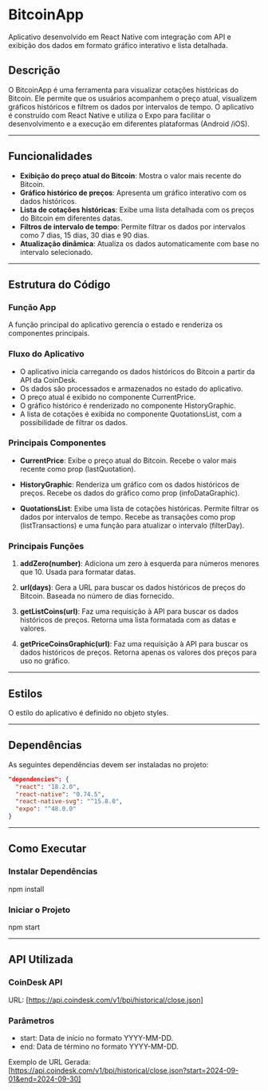 # BitcoinApp

Aplicativo desenvolvido em React Native com integração com API e exibição dos dados em formato gráfico interativo e lista detalhada.

## Descrição

O BitcoinApp é uma ferramenta para visualizar cotações históricas do Bitcoin. Ele permite que os usuários acompanhem o preço atual, visualizem gráficos históricos e filtrem os dados por intervalos de tempo. O aplicativo é construído com React Native e utiliza o Expo para facilitar o desenvolvimento e a execução em diferentes plataformas (Android /iOS).

---

## Funcionalidades

- **Exibição do preço atual do Bitcoin**: Mostra o valor mais recente do Bitcoin.
- **Gráfico histórico de preços**: Apresenta um gráfico interativo com os dados históricos.
- **Lista de cotações históricas**: Exibe uma lista detalhada com os preços do Bitcoin em diferentes datas.
- **Filtros de intervalo de tempo**: Permite filtrar os dados por intervalos como 7 dias, 15 dias, 30 dias e 90 dias.
- **Atualização dinâmica**: Atualiza os dados automaticamente com base no intervalo selecionado.

---

## Estrutura do Código

### Função App

A função principal do aplicativo gerencia o estado e renderiza os componentes principais.

### Fluxo do Aplicativo

- O aplicativo inicia carregando os dados históricos do Bitcoin a partir da API da CoinDesk.
- Os dados são processados e armazenados no estado do aplicativo.
- O preço atual é exibido no componente CurrentPrice.
- O gráfico histórico é renderizado no componente HistoryGraphic.
- A lista de cotações é exibida no componente QuotationsList, com a possibilidade de filtrar os dados.

### Principais Componentes

- **CurrentPrice**:
Exibe o preço atual do Bitcoin.
Recebe o valor mais recente como prop (lastQuotation).

- **HistoryGraphic**:
Renderiza um gráfico com os dados históricos de preços.
Recebe os dados do gráfico como prop (infoDataGraphic).

- **QuotationsList**:
Exibe uma lista de cotações históricas.
Permite filtrar os dados por intervalos de tempo.
Recebe as transações como prop (listTransactions) e uma função para atualizar o intervalo (filterDay).

### Principais Funções

1. **addZero(number)**:
Adiciona um zero à esquerda para números menores que 10.
Usada para formatar datas.

2. **url(days)**:
Gera a URL para buscar os dados históricos de preços do Bitcoin.
Baseada no número de dias fornecido.

3. **getListCoins(url)**:
Faz uma requisição à API para buscar os dados históricos de preços.
Retorna uma lista formatada com as datas e valores.

4. **getPriceCoinsGraphic(url)**:
Faz uma requisição à API para buscar os dados históricos de preços.
Retorna apenas os valores dos preços para uso no gráfico.

---

## Estilos

O estilo do aplicativo é definido no objeto styles.

---

## Dependências

As seguintes dependências devem ser instaladas no projeto:

```json
"dependencies": {
  "react": "18.2.0",
  "react-native": "0.74.5",
  "react-native-svg": "^15.8.0",
  "expo": "^48.0.0"
}
```

---

## Como Executar

### Instalar Dependências

npm install

### Iniciar o Projeto

npm start

---

## API Utilizada

### CoinDesk API

URL: [https://api.coindesk.com/v1/bpi/historical/close.json]

### Parâmetros

- start: Data de início no formato YYYY-MM-DD.
- end: Data de término no formato YYYY-MM-DD.

Exemplo de URL Gerada:
[https://api.coindesk.com/v1/bpi/historical/close.json?start=2024-09-01&end=2024-09-30]

